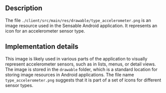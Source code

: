 ## Description

The file `./client/src/main/res/drawable/type_accelerometer.png` is an image resource used in the Sensable Android application. It represents an icon for an accelerometer sensor type.


## Implementation details

This image is likely used in various parts of the application to visually represent accelerometer sensors, such as in lists, menus, or detail views. The image is stored in the `drawable` folder, which is a standard location for storing image resources in Android applications. The file name `type_accelerometer.png` suggests that it is part of a set of icons for different sensor types.



